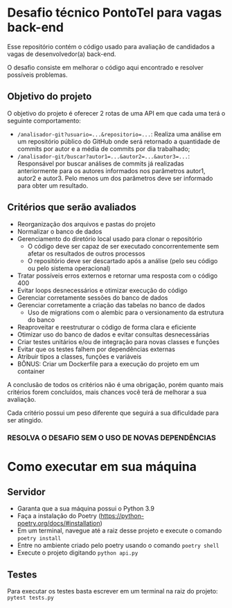 # Desafio técnico PontoTel para vagas back-end
Esse repositório contém o código usado para avaliação de candidados a vagas de desenvolvedor(a) back-end.

O desafio consiste em melhorar o código aqui encontrado e resolver possíveis problemas.

## Objetivo do projeto
O objetivo do projeto é oferecer 2 rotas de uma API em que cada uma terá o seguinte comportamento:
- `/analisador-git?usuario=...&repositorio=...`: Realiza uma análise em um repositório público do GitHub onde será retornado a quantidade de commits por autor e a média de commits por dia trabalhado;
- `/analisador-git/buscar?autor1=...&autor2=...&autor3=...`:  Responsável por buscar análises de commits já realizadas anteriormente para os autores informados nos parâmetros autor1, autor2 e autor3. Pelo menos um dos parâmetros deve ser informado para obter um resultado.

## Critérios que serão avaliados

- Reorganização dos arquivos e pastas do projeto
- Normalizar o banco de dados
- Gerenciamento do diretório local usado para clonar o repositório
    - O código deve ser capaz de ser executado concorrentemente sem afetar os resultados de outros processos
    - O repositório deve ser descartado após a análise (pelo seu código ou pelo sistema operacional)
- Tratar possíveis erros externos e retornar uma resposta com o código 400
- Evitar loops desnecessários e otimizar execução do código
- Gerenciar corretamente sessões do banco de dados
- Gerenciar corretamente a criação das tabelas no banco de dados
    - Uso de migrations com o alembic para o versionamento da estrutura do banco
- Reaproveitar e reestruturar o código de forma clara e eficiente
- Otimizar uso do banco de dados e evitar consultas desnecessárias
- Criar testes unitários e/ou de integração para novas classes e funções
- Evitar que os testes falhem por dependências externas
- Atribuir tipos a classes, funções e variáveis
- BÔNUS: Criar um Dockerfile para a execução do projeto em um container

A conclusão de todos os critérios não é uma obrigação, porém quanto mais critérios forem concluídos, mais chances você terá de melhorar a sua avaliação.

Cada critério possui um peso diferente que seguirá a sua dificuldade para ser atingido.

### RESOLVA O DESAFIO SEM O USO DE NOVAS DEPENDÊNCIAS

# Como executar em sua máquina

## Servidor
- Garanta que a sua máquina possui o Python 3.9
- Faça a instalação do Poetry (https://python-poetry.org/docs/#installation)
- Em um terminal, navegue até a raiz desse projeto e execute o comando `poetry install`
- Entre no ambiente criado pelo poetry usando o comando `poetry shell`
- Execute o projeto digitando `python api.py`

## Testes
Para executar os testes basta escrever em um terminal na raiz do projeto: `pytest tests.py`
